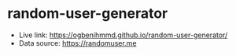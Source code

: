# random-user-generator

- Live link: https://ogbenihmmd.github.io/random-user-generator/
- Data source: https://randomuser.me
